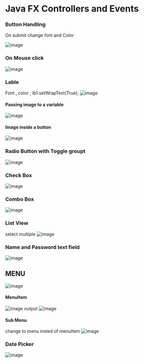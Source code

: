 # Java FX Controllers and Events

### Button Handling
On submit change font and Color

![image](https://user-images.githubusercontent.com/50829119/121928938-4bf68880-cd5e-11eb-9243-291756953d48.png)

### On Mouse click
![image](https://user-images.githubusercontent.com/50829119/121928750-194c9000-cd5e-11eb-9c24-27935c8341e8.png)

### Lable 
Font , color , lb1.setWrapText(True);
![image](https://user-images.githubusercontent.com/50829119/121925454-8eb66180-cd5a-11eb-8e1e-3f9a5c50cbc8.png)
#### Passing image to a variable 
![image](https://user-images.githubusercontent.com/50829119/121925831-f10f6200-cd5a-11eb-8cd6-952fe5d15ee3.png)

#### Image inside a button
![image](https://user-images.githubusercontent.com/50829119/121926016-1f8d3d00-cd5b-11eb-9fc1-c55b3dbb8c8b.png)


### Radio Button with Toggle groupt
![image](https://user-images.githubusercontent.com/50829119/121926107-3df33880-cd5b-11eb-93ee-e61cbcfd7007.png)

### Check Box
![image](https://user-images.githubusercontent.com/50829119/121926195-55322600-cd5b-11eb-9a7d-6478ca59410f.png)

### Combo Box
![image](https://user-images.githubusercontent.com/50829119/121926332-7f83e380-cd5b-11eb-9121-a6993af7e4da.png)

### List View
select multiple
![image](https://user-images.githubusercontent.com/50829119/121926515-ac37fb00-cd5b-11eb-8676-5ac247d652a9.png)

### Name and Password text field
![image](https://user-images.githubusercontent.com/50829119/121926676-d4bff500-cd5b-11eb-89d9-3ebce835e683.png)


## MENU
![image](https://user-images.githubusercontent.com/50829119/121926943-223c6200-cd5c-11eb-9128-a43294b528dd.png)

#### MenuItem
![image](https://user-images.githubusercontent.com/50829119/121927261-75161980-cd5c-11eb-8165-7401c7073f0d.png)
output
![image](https://user-images.githubusercontent.com/50829119/121927297-80694500-cd5c-11eb-918e-2d652847314b.png)

#### Sub Menu
change to menu insted of menuItem
![image](https://user-images.githubusercontent.com/50829119/121927620-e5249f80-cd5c-11eb-8b61-b99706fb51a7.png)

### Date Picker
![image](https://user-images.githubusercontent.com/50829119/121927816-1dc47900-cd5d-11eb-9c93-1037dc4a30ba.png)

